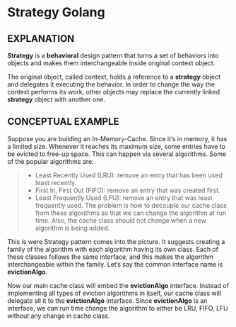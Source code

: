 # Strategy Golang


## EXPLANATION
**Strategy** is a **behavioral** design pattern that turns a set of behaviors into objects and makes them interchangeable inside original context object.

The original object, called context, holds a reference to a **strategy** object and delegates it executing the behavior. In order to change the way the context performs its work, other objects may replace the currently linked **strategy** object with another one.


## CONCEPTUAL EXAMPLE
Suppose you are building an In-Memory-Cache. Since it’s in memory, it has a limited size. Whenever it reaches its maximum size, some entries have to be evicted to free-up space. This can happen via several algorithms. Some of the popular algorithms are:
>* Least Recently Used (LRU): remove an entry that has been used least recently.
>* First In, First Out (FIFO): remove an entry that was created first.
>* Least Frequently Used (LFU): remove an entry that was least frequently used.
The problem is how to decouple our cache class from these algorithms so that we can change the algorithm at run time. Also, the cache class should not change when a new algorithm is being added.

This is were Strategy pattern comes into the picture. It suggests creating a family of the algorithm with each algorithm having its own class. Each of these classes follows the same interface, and this makes the algorithm interchangeable within the family. Let’s say the common interface name is **evictionAlgo**.

Now our main cache class will embed the **evictionAlgo** interface. Instead of implementing all types of eviction algorithms in itself, our cache class will delegate all it to the **evictionAlgo** interface. Since **evictionAlgo** is an interface, we can run time change the algorithm to either be LRU, FIFO, LFU without any change in cache class.
